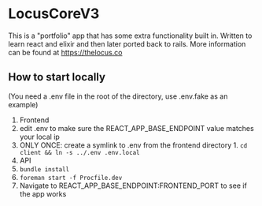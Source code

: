 # LocusCoreV3

This is a "portfolio" app that has some extra functionality built in.
Written to learn react and elixir and then later ported back to rails.
More information can be found at https://thelocus.co

## How to start locally

(You need a .env file in the root of the directory, use .env.fake as an example)

1. Frontend
  1. edit .env to make sure the REACT_APP_BASE_ENDPOINT value matches your local ip
  2. ONLY ONCE: create a symlink to .env from the frontend directory
    1. `cd client && ln -s ../.env .env.local`
2. API
  1. `bundle install`
  1. `foreman start -f Procfile.dev`
3. Navigate to REACT_APP_BASE_ENDPOINT:FRONTEND_PORT to see if the app works
